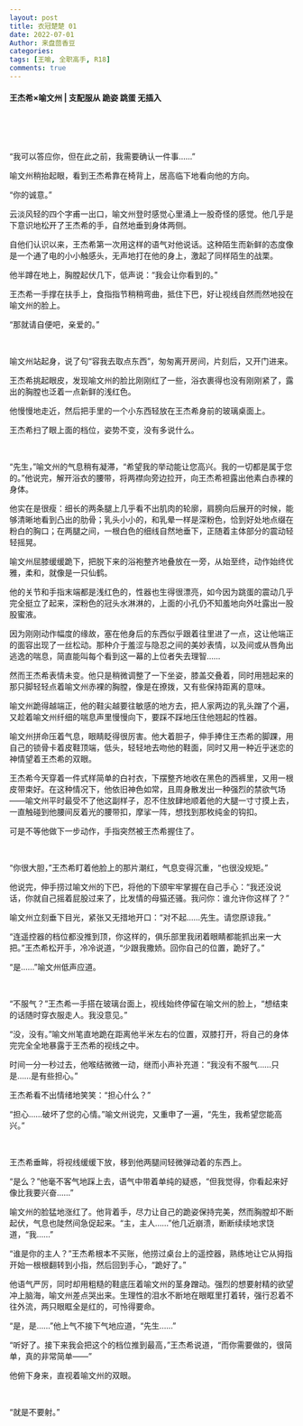 ```yaml
---
layout: post
title: 衣冠楚楚 01
date: 2022-07-01
Author: 来盘茴香豆
categories: 
tags: [王喻, 全职高手, R18]
comments: true
---
```





#### 王杰希×喻文州 | 支配服从 跪姿 跳蛋 无插入

<br/><br/><br/>


“我可以答应你，但在此之前，我需要确认一件事……”

喻文州稍抬起眼，看到王杰希靠在椅背上，居高临下地看向他的方向。

“你的诚意。”

云淡风轻的四个字甫一出口，喻文州登时感觉心里涌上一股奇怪的感觉。他几乎是下意识地松开了王杰希的手，自然地垂到身体两侧。

自他们认识以来，王杰希第一次用这样的语气对他说话。这种陌生而新鲜的态度像是一个通了电的小小触感头，无声地打在他的身上，激起了同样陌生的战栗。

他半蹲在地上，胸膛起伏几下，低声说：“我会让你看到的。”

王杰希一手撑在扶手上，食指指节稍稍弯曲，抵住下巴，好让视线自然而然地投在喻文州的脸上。

“那就请自便吧，亲爱的。”

<br/>

喻文州站起身，说了句“容我去取点东西”，匆匆离开房间，片刻后，又开门进来。

王杰希挑起眼皮，发现喻文州的脸比刚刚红了一些，浴衣裹得也没有刚刚紧了，露出的胸膛也泛着一点新鲜的浅红色。

他慢慢地走近，然后把手里的一个小东西轻放在王杰希身前的玻璃桌面上。

王杰希扫了眼上面的档位，姿势不变，没有多说什么。

<br/>

“先生，”喻文州的气息稍有凝滞，“希望我的举动能让您高兴。我的一切都是属于您的。”他说完，解开浴衣的腰带，将两襟向旁边拉开，向王杰希袒露出他素白赤裸的身体。

他实在是很瘦：细长的两条腿上几乎看不出肌肉的轮廓，肩膀向后展开的时候，能够清晰地看到凸出的肋骨；乳头小小的，和乳晕一样是深粉色，恰到好处地点缀在粉白的胸口；在两腿之间，一根白色的细线自然地垂下，正随着主体部分的震动轻轻摇晃。

喻文州屈膝缓缓跪下，把脱下来的浴袍整齐地叠放在一旁，从始至终，动作始终优雅，柔和，就像是一只仙鹤。

他的关节和手指末端都是浅红色的，性器也生得很漂亮，如今因为跳蛋的震动几乎完全挺立了起来，深粉色的冠头水淋淋的，上面的小孔仍不知羞地向外吐露出一股股蜜液。

因为刚刚动作幅度的缘故，塞在他身后的东西似乎跟着往里进了一点，这让他端正的面容出现了一丝松动。那种介于羞涩与隐忍之间的美妙表情，以及间或从唇角出逃逸的喘息，简直能叫每个看到这一幕的上位者失去理智……

然而王杰希表情未变。他只是稍微调整了一下坐姿，膝盖交叠着，同时用翘起来的那只脚轻轻点着喻文州赤裸的胸膛，像是在撩拨，又有些保持距离的意味。

喻文州跪得越端正，他的鞋尖越要往敏感的地方去，把人家两边的乳头蹭了个遍，又趁着喻文州纤细的喘息声里慢慢向下，要踩不踩地压住他翘起的性器。

喻文州拼命压着气息，眼睛眨得很厉害。他大着胆子，伸手捧住王杰希的脚踝，用自己的锁骨卡着皮鞋顶端，低头，轻轻地去吻他的鞋面，同时又用一种近乎迷恋的神情望着王杰希的双眼。

王杰希今天穿着一件式样简单的白衬衣，下摆整齐地收在黑色的西裤里，又用一根皮带束好。在这种情况下，他依旧神色如常，且周身散发出一种强烈的禁欲气场——喻文州平时最受不了他这副样子，忍不住放肆地顺着他的大腿一寸寸摸上去，一直触碰到他腰间反着光的腰带扣，摩挲一阵，想找到那枚纯金的钩扣。

可是不等他做下一步动作，手指突然被王杰希握住了。

<br/>

“你很大胆，”王杰希盯着他脸上的那片潮红，气息变得沉重，“也很没规矩。”

他说完，伸手捞过喻文州的下巴，将他的下颌牢牢掌握在自己手心：“我还没说话，你就自己摇着屁股过来了，比发情的母猫还骚。我问你：谁允许你这样了？”

喻文州立刻垂下目光，紧张又无措地开口：“对不起……先生。请您原谅我。”

“连遥控器的档位都没推到顶，你这样的，俱乐部里我闭着眼睛都能抓出来一大把。”王杰希松开手，冷冷说道，“少跟我撒娇。回你自己的位置，跪好了。”

“是……”喻文州低声应道。

<br/>

“不服气？”王杰希一手搭在玻璃台面上，视线始终停留在喻文州的脸上，“想结束的话随时穿衣服走人。我没意见。”

“没，没有。”喻文州笔直地跪在距离他半米左右的位置，双膝打开，将自己的身体完完全全地暴露于王杰希的视线之中。

时间一分一秒过去，他喉结微微一动，继而小声补充道：“我没有不服气……只是……是有些担心。”

王杰希看不出情绪地笑笑：“担心什么？”

“担心……破坏了您的心情。”喻文州说完，又重申了一遍，“先生，我希望您能高兴。”

<br/>

王杰希垂眸，将视线缓缓下放，移到他两腿间轻微弹动着的东西上。

“是么？”他毫不客气地踩上去，语气中带着单纯的疑惑，“但我觉得，你看起来好像比我要兴奋……”

喻文州的脸猛地涨红了。他背着手，尽力让自己的跪姿保持完美，然而胸膛却不断起伏，气息也陡然间急促起来。“主，主人……”他几近崩溃，断断续续地求饶道，“我……”

“谁是你的主人？”王杰希根本不买账，他捞过桌台上的遥控器，熟练地让它从拇指开始一根根翻转到小指，然后回到手心，“跪好了。”

他语气严厉，同时却用粗糙的鞋底压着喻文州的茎身蹭动。强烈的想要射精的欲望冲上脑海，喻文州差点哭出来。生理性的泪水不断地在眼眶里打着转，强行忍着不往外流，两只眼眶全是红的，可怜得要命。

“是，是……”他上气不接下气地应道，“先生……”

“听好了。接下来我会把这个的档位推到最高，”王杰希说道，“而你需要做的，很简单，真的非常简单——”

他俯下身来，直视着喻文州的双眼。

<br/>

“就是不要射。”

<br/><br/><br/>
